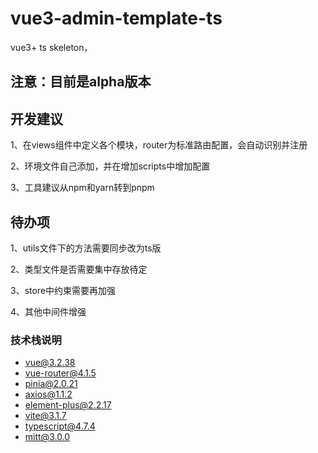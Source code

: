 # vue3-admin-template-ts
vue3+ ts skeleton，


## 注意：目前是alpha版本

## 开发建议
1、在views组件中定义各个模块，router为标准路由配置，会自动识别并注册

2、环境文件自己添加，并在增加scripts中增加配置

3、工具建议从npm和yarn转到pnpm

## 待办项
1、utils文件下的方法需要同步改为ts版

2、类型文件是否需要集中存放待定

3、store中约束需要再加强

4、其他中间件增强

### 技术栈说明

- vue@3.2.38
- vue-router@4.1.5
- pinia@2.0.21
- axios@1.1.2
- element-plus@2.2.17
- vite@3.1.7
- typescript@4.7.4
- mitt@3.0.0

